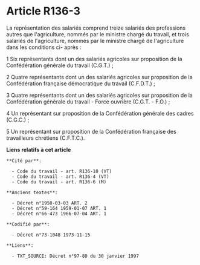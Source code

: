 # Article R136-3

La représentation des salariés comprend treize salariés des professions autres que l'agriculture, nommés par le ministre
chargé du travail, et trois salariés de l'agriculture, nommés par le ministre chargé de l'agriculture dans les conditions ci-
après :

1 Six représentants dont un des salariés agricoles sur proposition de la Confédération générale du travail (C.G.T.) ;

2 Quatre représentants dont un des salariés agricoles sur proposition de la Confédération française démocratique du travail
(C.F.D.T.) ;

3 Quatre représentants dont un des salariés agricoles sur proposition de la Confédération générale du travail - Force
ouvrière (C.G.T. - F.O.) ;

4 Un représentant sur proposition de la Confédération générale des cadres (C.G.C.) ;

5 Un représentant sur proposition de la Confédération française des travailleurs chrétiens (C.F.T.C.).

**Liens relatifs à cet article**

	**Cité par**:

	  - Code du travail - art. R136-10 (VT)
	  - Code du travail - art. R136-4 (VT)
	  - Code du travail - art. R136-6 (M)

	**Anciens textes**:

	  - Décret n°1950-03-03 ART. 2
	  - Décret n°59-164 1959-01-07 ART. 1
	  - Décret n°66-473 1966-07-04 ART. 1

	**Codifié par**:

	  - Décret n°73-1048 1973-11-15

	**Liens**:

	  - TXT_SOURCE: Décret n°97-80 du 30 janvier 1997
